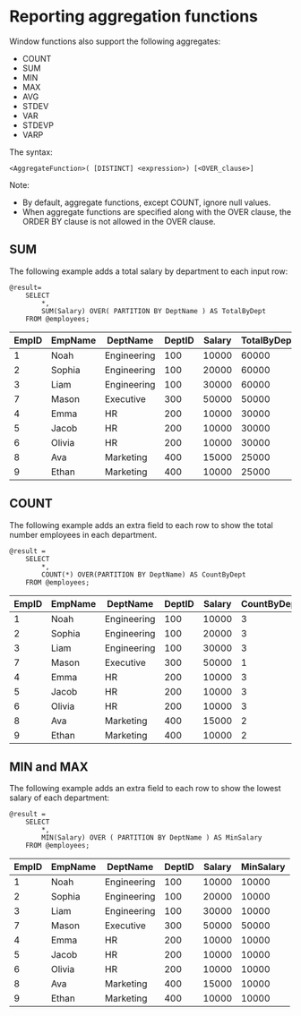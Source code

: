 # Reporting aggregation functions

Window functions also support the following aggregates:

- COUNT
- SUM
- MIN
- MAX
- AVG
- STDEV
- VAR
- STDEVP
- VARP

The syntax:

```
<AggregateFunction>( [DISTINCT] <expression>) [<OVER_clause>]
```

Note:

- By default, aggregate functions, except COUNT, ignore null values.
- When aggregate functions are specified along with the OVER clause, the ORDER BY clause is not allowed in the OVER clause.

## SUM

The following example adds a total salary by department to each input row:

```
@result=
    SELECT
        *,
        SUM(Salary) OVER( PARTITION BY DeptName ) AS TotalByDept
    FROM @employees;
```

| **EmpID** | **EmpName** | **DeptName** | **DeptID** | **Salary** | **TotalByDept** |
| --- | --- | --- | --- | --- | --- |
| 1 | Noah | Engineering | 100 | 10000 | 60000 |
| 2 | Sophia | Engineering | 100 | 20000 | 60000 |
| 3 | Liam | Engineering | 100 | 30000 | 60000 |
| 7 | Mason | Executive | 300 | 50000 | 50000 |
| 4 | Emma | HR | 200 | 10000 | 30000 |
| 5 | Jacob | HR | 200 | 10000 | 30000 |
| 6 | Olivia | HR | 200 | 10000 | 30000 |
| 8 | Ava | Marketing | 400 | 15000 | 25000 |
| 9 | Ethan | Marketing | 400 | 10000 | 25000 |

## COUNT

The following example adds an extra field to each row to show the total number employees in each department.

```
@result =
    SELECT 
        *,
        COUNT(*) OVER(PARTITION BY DeptName) AS CountByDept
    FROM @employees;
```

| **EmpID** | **EmpName** | **DeptName** | **DeptID** | **Salary** | **CountByDept** |
| --- | --- | --- | --- | --- | --- |
| 1 | Noah | Engineering | 100 | 10000 | 3 |
| 2 | Sophia | Engineering | 100 | 20000 | 3 |
| 3 | Liam | Engineering | 100 | 30000 | 3 |
| 7 | Mason | Executive | 300 | 50000 | 1 |
| 4 | Emma | HR | 200 | 10000 | 3 |
| 5 | Jacob | HR | 200 | 10000 | 3 |
| 6 | Olivia | HR | 200 | 10000 | 3 |
| 8 | Ava | Marketing | 400 | 15000 | 2 |
| 9 | Ethan | Marketing | 400 | 10000 | 2 |

## MIN and MAX

The following example adds an extra field to each row to show the lowest salary of each department:

```
@result =
    SELECT
        *,
        MIN(Salary) OVER ( PARTITION BY DeptName ) AS MinSalary
    FROM @employees;
```

| **EmpID** | **EmpName** | **DeptName** | **DeptID** | **Salary** | **MinSalary** |
| --- | --- | --- | --- | --- | --- |
| 1 | Noah | Engineering | 100 | 10000 | 10000 |
| 2 | Sophia | Engineering | 100 | 20000 | 10000 |
| 3 | Liam | Engineering | 100 | 30000 | 10000 |
| 7 | Mason | Executive | 300 | 50000 | 50000 |
| 4 | Emma | HR | 200 | 10000 | 10000 |
| 5 | Jacob | HR | 200 | 10000 | 10000 |
| 6 | Olivia | HR | 200 | 10000 | 10000 |
| 8 | Ava | Marketing | 400 | 15000 | 10000 |
| 9 | Ethan | Marketing | 400 | 10000 | 10000 |
